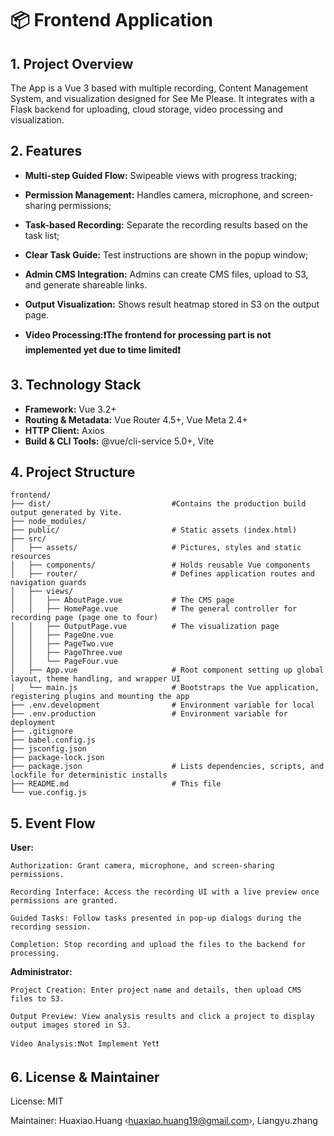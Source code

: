 # 📦 Frontend Application

## 1. Project Overview
The App is a Vue 3 based with multiple recording, Content Management System, and visualization designed for See Me Please. It integrates with a Flask backend for uploading, cloud storage, video processing and visualization.

## 2. Features
- **Multi-step Guided Flow:** Swipeable views with progress tracking;

- **Permission Management:** Handles camera, microphone, and screen-sharing permissions;

- **Task-based Recording:** Separate the recording results based on the task list;

- **Clear Task Guide:** Test instructions are shown in the popup window;

- **Admin CMS Integration:** Admins can create CMS files, upload to S3, and generate shareable links.

- **Output Visualization:** Shows result heatmap stored in S3 on the output page.

- **Video Processing:❗The frontend for processing part is not implemented yet due to time limited❗**


## 3. Technology Stack 
- **Framework:** Vue 3.2+
- **Routing & Metadata:** Vue Router 4.5+, Vue Meta 2.4+
- **HTTP Client:** Axios 
- **Build & CLI Tools:** @vue/cli-service 5.0+, Vite 

## 4. Project Structure

    frontend/
    ├── dist/                           #Contains the production build output generated by Vite.
    ├── node_modules/
    ├── public/                         # Static assets (index.html)
    ├── src/
    │   ├── assets/                     # Pictures, styles and static resources
    │   ├── components/                 # Holds reusable Vue components
    │   ├── router/                     # Defines application routes and navigation guards
    │   ├── views/
    │   │   ├── AboutPage.vue           # The CMS page
    │   │   ├── HomePage.vue            # The general controller for recording page (page one to four)
    │   │   ├── OutputPage.vue          # The visualization page
    │   │   ├── PageOne.vue
    │   │   ├── PageTwo.vue
    │   │   ├── PageThree.vue
    │   │   └── PageFour.vue
    │   ├── App.vue                     # Root component setting up global layout, theme handling, and wrapper UI
    │   └── main.js                     # Bootstraps the Vue application, registering plugins and mounting the app
    ├── .env.development                # Environment variable for local
    ├── .env.production                 # Environment variable for deployment
    ├── .gitignore
    ├── babel.config.js
    ├── jsconfig.json
    ├── package-lock.json
    ├── package.json                    # Lists dependencies, scripts, and lockfile for deterministic installs
    ├── README.md                       # This file
    └── vue.config.js

## 5. Event Flow
**User:**

    Authorization: Grant camera, microphone, and screen-sharing permissions.

    Recording Interface: Access the recording UI with a live preview once permissions are granted.

    Guided Tasks: Follow tasks presented in pop-up dialogs during the recording session.

    Completion: Stop recording and upload the files to the backend for processing.

**Administrator:**

    Project Creation: Enter project name and details, then upload CMS files to S3.

    Output Preview: View analysis results and click a project to display output images stored in S3.

    Video Analysis:❗Not Implement Yet❗

## 6. License & Maintainer
License: MIT

Maintainer: Huaxiao.Huang ‹huaxiao.huang19@gmail.com›, Liangyu.zhang